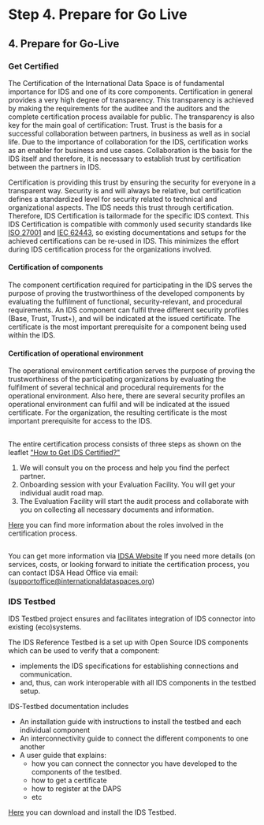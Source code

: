 # Step 4. Prepare for Go Live

## 4. Prepare for Go-Live

### Get Certified

The Certification of the International Data Space is of fundamental importance for IDS and one of its core components. Certification in general provides a very high degree of transparency. This transparency is achieved by making the requirements for the auditee and the auditors and the complete certification process available for public. The transparency is also key for the main goal of certification: Trust. Trust is the basis for a successful collaboration between partners, in business as well as in social life. Due to the importance of collaboration for the IDS, certification works as an enabler for business and use cases. Collaboration is the basis for the IDS itself and therefore, it is necessary to establish trust by certification between the partners in IDS.

Certification is providing this trust by ensuring the security for everyone in a transparent way. Security is and will always be relative, but certification defines a standardized level for security related to technical and organizational aspects. The IDS needs this trust through certification. Therefore, IDS Certification is tailormade for the specific IDS context. This IDS Certification is compatible with commonly used security standards like [ISO 27001](https://en.wikipedia.org/wiki/ISO/IEC\_27001) and [IEC 62443](https://en.wikipedia.org/wiki/IEC\_62443), so existing documentations and setups for the achieved certifications can be re-used in IDS. This minimizes the effort during IDS certification process for the organizations involved.

#### Certification of components

The component certification required for participating in the IDS serves the purpose of proving the trustworthiness of the developed components by evaluating the fulfilment of functional, security-relevant, and procedural requirements. An IDS component can fulfil three different security profiles (Base, Trust, Trust+), and will be indicated at the issued certificate. The certificate is the most important prerequisite for a component being used within the IDS.

#### Certification of operational environment

The operational environment certification serves the purpose of proving the trustworthiness of the participating organizations by evaluating the fulfilment of several technical and procedural requirements for the operational environment. Also here, there are several security profiles an operational environment can fulfil and will be indicated at the issued certificate. For the organization, the resulting certificate is the most important prerequisite for access to the IDS.

##

The entire certification process consists of three steps as shown on the leaflet ["How to Get IDS Certified?"](https://internationaldataspaces.org/wp-content/uploads/dlm\_uploads/Leaflet-How-to-get-IDS\_certified.pdf)

1. We will consult you on the process and help you find the perfect partner.
2. Onboarding session with your Evaluation Facility. You will get your individual audit road map.
3. The Evaluation Facility will start the audit process and collaborate with you on collecting all necessary documents and information.

[Here](broken-reference/) you can find more information about the roles involved in the certification process.

##

You can get more information via [IDSA Website](https://internationaldataspaces.org/use/certification/) If you need more details (on services, costs, or looking forward to initiate the certification process, you can contact IDSA Head Office via email: (supportoffice@internationaldataspaces.org)

### IDS Testbed

IDS Testbed project ensures and facilitates integration of IDS connector into existing (eco)systems.

The IDS Reference Testbed is a set up with Open Source IDS components which can be used to verify that a component:

* implements the IDS specifications for establishing connections and communication.
* and, thus, can work interoperable with all IDS components in the testbed setup.

IDS-Testbed documentation includes

* An installation guide with instructions to install the testbed and each individual component
* An interconnectivity guide to connect the different components to one another
* A user guide that explains:
  * how you can connect the connector you have developed to the components of the testbed.
  * how to get a certificate
  * how to register at the DAPS
  * etc

[Here](https://github.com/International-Data-Spaces-Association/IDS-testbed) you can download and install the IDS Testbed.
